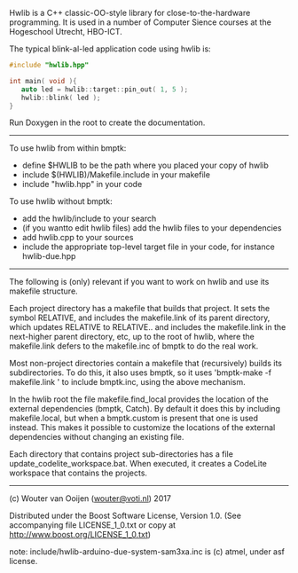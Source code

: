 Hwlib is a C++ classic-OO-style library for close-to-the-hardware 
programming. It is used in a number of Computer Sience courses 
at the Hogeschool Utrecht, HBO-ICT.

The typical blink-al-led application code using hwlib is:

```C++
#include "hwlib.hpp"

int main( void ){   
   auto led = hwlib::target::pin_out( 1, 5 );
   hwlib::blink( led );
}
```

Run Doxygen in the root to create the documentation.

-----------------------------------------------------------------------------  

To use hwlib from within bmptk:
   - define $HWLIB to be the path where you placed your copy of hwlib
   - include $(HWLIB)/Makefile.include in your makefile
   - include "hwlib.hpp" in your code
   
To use hwlib without bmptk:
   - add the hwlib/include to your search
   - (if you wantto edit hwlib files) 
       add the hwlib files to your dependencies
   - add hwlib.cpp to your sources
   - include the appropriate top-level target file in your code,
       for instance hwlib-due.hpp
      
-----------------------------------------------------------------------------      

The following is (only) relevant if you want to work on hwlib and use its
makefile structure.      
      
Each project directory has a makefile that builds that project. 
It sets the symbol RELATIVE, and includes the makefile.link 
of its parent directory, which updates RELATIVE to RELATIVE\.. and 
includes the makefile.link in the next-higher parent directory, etc,
up to the root of hwlib, where the makefile.link defers to the
makefile.inc of bmptk to do the real work.

Most non-project directories contain a makefile that (recursively)
builds its subdirectories. To do this, it also uses bmptk, so it uses
'bmptk-make -f makefile.link <target>' to include bmptk.inc, using the
above mechanism.

In the hwlib root the file makefile.find_local provides the location of 
the external dependencies (bmptk, Catch). By default it does this by 
including makefile.local, but when a bmptk.custom is present that one 
is used instead. This makes it possible to customize the locations 
of the external dependencies without changing an existing file.

Each directory that contains project sub-directories has a file 
update_codelite_workspace.bat. When executed, it creates a CodeLite 
workspace that contains the projects.

-----------------------------------------------------------------------------
      
(c) Wouter van Ooijen (wouter@voti.nl) 2017

Distributed under the Boost Software License, Version 1.0.
(See accompanying file LICENSE_1_0.txt or copy at 
http://www.boost.org/LICENSE_1_0.txt)     

note: include/hwlib-arduino-due-system-sam3xa.inc is (c) atmel, 
under asf license.      
      